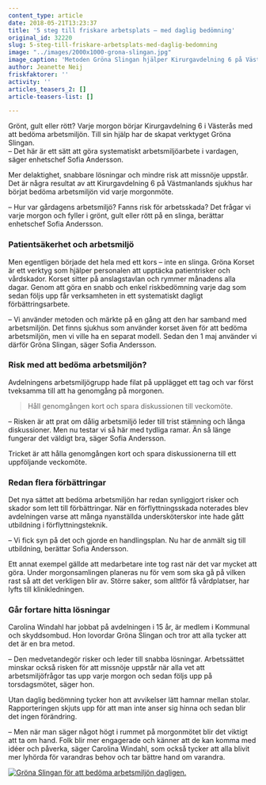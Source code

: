 ```yaml
---
content_type: article
date: 2018-05-21T13:23:37
title: '5 steg till friskare arbetsplats – med daglig bedömning'
original_id: 32220
slug: 5-steg-till-friskare-arbetsplats-med-daglig-bedomning
image: "../images/2000x1000-grona-slingan.jpg"
image_caption: 'Metoden Gröna Slingan hjälper Kirurgavdelning 6 på Västmanlands sjukhus att bedöma arbetsmiljön varje morgon. Skyddsombud Carolina Windahl och enhetschef Sofia Andersson är mycket nöjda med resultatet.'
author: Jeanette Neij
friskfaktorer: ''
activity: ''
articles_teasers_2: []
article-teasers-list: []

---
```


Grönt, gult eller rött? Varje morgon börjar Kirurgavdelning 6 i Västerås med att bedöma arbetsmiljön. Till sin hjälp har de skapat verktyget Gröna Slingan.  
– Det här är ett sätt att göra systematiskt arbetsmiljöarbete i vardagen, säger enhetschef Sofia Andersson.

Mer delaktighet, snabbare lösningar och mindre risk att missnöje uppstår. Det är några resultat av att Kirurgavdelning 6 på Västmanlands sjukhus har börjat bedöma arbetsmiljön vid varje morgonmöte.

– Hur var gårdagens arbetsmiljö? Fanns risk för arbetsskada? Det frågar vi varje morgon och fyller i grönt, gult eller rött på en slinga, berättar enhetschef Sofia Andersson.

### Patientsäkerhet och arbetsmiljö

Men egentligen började det hela med ett kors – inte en slinga. Gröna Korset är ett verktyg som hjälper personalen att upptäcka patientrisker och vårdskador. Korset sitter på anslagstavlan och rymmer månadens alla dagar. Genom att göra en snabb och enkel riskbedömning varje dag som sedan följs upp får verksamheten in ett systematiskt dagligt förbättringsarbete.

– Vi använder metoden och märkte på en gång att den har samband med arbetsmiljön. Det finns sjukhus som använder korset även för att bedöma arbetsmiljön, men vi ville ha en separat modell. Sedan den 1 maj använder vi därför Gröna Slingan, säger Sofia Andersson.

### Risk med att bedöma arbetsmiljön?

Avdelningens arbetsmiljögrupp hade filat på upplägget ett tag och var först tveksamma till att ha genomgång på morgonen.

> Håll genomgången kort och spara diskussionen till veckomöte.

– Risken är att prat om dålig arbetsmiljö leder till trist stämning och långa diskussioner. Men nu testar vi så här med tydliga ramar. Än så länge fungerar det väldigt bra, säger Sofia Andersson.

Tricket är att hålla genomgången kort och spara diskussionerna till ett uppföljande veckomöte.

### Redan flera förbättringar

Det nya sättet att bedöma arbetsmiljön har redan synliggjort risker och skador som lett till förbättringar. När en förflyttningsskada noterades blev avdelningen varse att många nyanställda undersköterskor inte hade gått utbildning i förflyttningsteknik.

– Vi fick syn på det och gjorde en handlingsplan. Nu har de anmält sig till utbildning, berättar Sofia Andersson.

Ett annat exempel gällde att medarbetare inte tog rast när det var mycket att göra. Under morgonsamlingen planeras nu för vem som ska gå på vilken rast så att det verkligen blir av. Större saker, som alltför få vårdplatser, har lyfts till klinikledningen.

### Går fortare hitta lösningar

Carolina Windahl har jobbat på avdelningen i 15 år, är medlem i Kommunal och skyddsombud. Hon lovordar Gröna Slingan och tror att alla tycker att det är en bra metod.

– Den medvetandegör risker och leder till snabba lösningar. Arbetssättet minskar också risken för att missnöje uppstår när alla vet att arbetsmiljöfrågor tas upp varje morgon och sedan följs upp på torsdagsmötet, säger hon.

Utan daglig bedömning tycker hon att avvikelser lätt hamnar mellan stolar. Rapporteringen skjuts upp för att man inte anser sig hinna och sedan blir det ingen förändring.

– Men när man säger något högt i rummet på morgonmötet blir det viktigt att ta om hand. Folk blir mer engagerade och känner att de kan komma med idéer och påverka, säger Carolina Windahl, som också tycker att alla blivit mer lyhörda för varandras behov och tar bättre hand om varandra.

[![Gröna Slingan för att bedöma arbetsmiljön dagligen.](https://www.suntarbetsliv.se/wp-content/uploads/2018/05/750x400-grona-slingan-grafik-bred.jpg)](https://www.suntarbetsliv.se/wp-content/uploads/2018/05/750x400-grona-slingan-grafik-bred.jpg)

